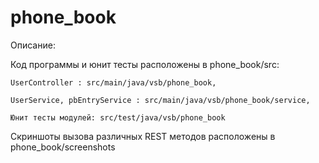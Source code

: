 # phone_book
Описание:

Код программы и юнит тесты расположены в phone_book/src:

    UserController : src/main/java/vsb/phone_book,

    UserService, pbEntryService : src/main/java/vsb/phone_book/service,

    Юнит тесты модулей: src/test/java/vsb/phone_book
    
Скриншоты вызова различных REST методов расположены в phone_book/screenshots   
